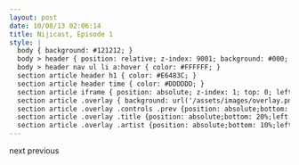 ```yaml
---
layout: post
date: 10/08/13 02:06:14
title: Nijicast, Episode 1
style: |
  body { background: #121212; }
  body > header { position: relative; z-index: 9001; background: #000; }
  body > header nav ul li a:hover { color: #FFFFFF; }
  section article header h1 { color: #E6483C; }
  section article header time { color: #DDDDDD; }
  section article iframe { position: absolute; z-index: 1; top: 0; left: 0; width: 100%; height: 100%; }
  section article .overlay { background: url('/assets/images/overlay.png'); width: 100%; height: 100%; position: absolute; z-index: 9000; top: 0; left: 0; }  section article .overlay .controls .next {position: absolute;bottom: 3%;left: 5%;background: hsl(0, 0%, 0%);padding: 10px;color: hsl(0, 100%, 100%); display: inline-block;white-space:nowrap; }
  section article .overlay .controls .prev {position: absolute;bottom: 3%;left: 15%;background: hsl(0, 0%, 0%);padding: 10px;color: hsl(0, 100%, 100%); display: inline-block;white-space:nowrap; }
  section article .overlay .title {position: absolute;bottom: 20%;left: 5%;background: hsl(0, 0%, 0%);padding: 10px;color: hsl(0, 100%, 100%); display: inline-block;white-space:nowrap; }
  section article .overlay .artist {position: absolute;bottom: 10%;left: 5%;background: hsl(0, 0%, 0%);padding: 10px;font-family: 'helvetica neue';text-transform: uppercase;letter-spacing: 1px;font-size: 13px;color: hsl(0, 0%, 40%); display: inline-block;white-space:nowrap; width: 100%; }
---
```


<div id="player"></div>

<div class="overlay">
  <div class="controls">
    <span class="next">next</span>
    <span class="prev">previous</span>
  </div>
  <div class="title"></div>
  <div class="artist"></div>
  <div class="album"></div>
</div>

<script src="https://www.youtube.com/iframe_api"></script>
<script>
var playlist = [{id: "Z0AWgOnk67A",title: "Yr So Wet 3.0",artist: "Ultrademon + Dj Kiff",album: '"Bubbles" SPLASH008'}, {id: "dw2hvEhvvcU",title: "Says",artist: "Nils Frahm",album: 'Spaces'},{id:"hCnnhURoWfc",title:"Winterlong",artist:"Beat Crusaders"},{id: "AcukstLwNPw", title: "Bury Us Alive", artist: "STRFKR"}];
var player,index=0,overlay=$(".overlay");function onYouTubeIframeAPIReady(){player=new YT.Player("player",{height:"100%",width:"100%",playerVars:{modestbranding:1,wmode:"transparent",controls:0,showinfo:0},events:{onReady:onPlayerReady,onStateChange:onPlayerStateChange}})}
function onPlayerReady(a){console.log("not started called");a=playlist[index];overlay.find(".title").text(a.title);overlay.find(".artist").text(a.artist);checkNext();checkPrev();player.loadVideoById(a.id,0,"highres");player.playVideo()}function onPlayerStateChange(a){0==a.data&&index!=playlist.length-1&&(index++,play())}function checkNext(){index==playlist.length-1?overlay.find(".next").hide():overlay.find(".next").show()}
function checkPrev(){0==index?overlay.find(".prev").hide():overlay.find(".prev").show()}function play(){checkNext();checkPrev();var a=playlist[index];overlay.find(".title").text(a.title);overlay.find(".artist").text(a.artist);player.loadVideoById(a.id,0,"highres");player.playVideo()}$(".next").click(function(){index!=playlist.length-1&&(index++,play())});$(".prev").click(function(){0!=index&&(index--,play())});
</script>